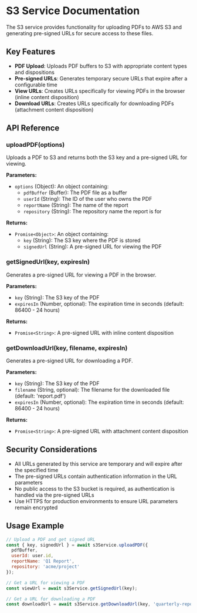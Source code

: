 # S3 Service Documentation

The S3 service provides functionality for uploading PDFs to AWS S3 and generating pre-signed URLs for secure access to these files.

## Key Features

- **PDF Upload**: Uploads PDF buffers to S3 with appropriate content types and dispositions
- **Pre-signed URLs**: Generates temporary secure URLs that expire after a configurable time
- **View URLs**: Creates URLs specifically for viewing PDFs in the browser (inline content disposition)
- **Download URLs**: Creates URLs specifically for downloading PDFs (attachment content disposition)

## API Reference

### uploadPDF(options)

Uploads a PDF to S3 and returns both the S3 key and a pre-signed URL for viewing.

**Parameters:**
- `options` (Object): An object containing:
  - `pdfBuffer` (Buffer): The PDF file as a buffer
  - `userId` (String): The ID of the user who owns the PDF
  - `reportName` (String): The name of the report
  - `repository` (String): The repository name the report is for

**Returns:**
- `Promise<Object>`: An object containing:
  - `key` (String): The S3 key where the PDF is stored
  - `signedUrl` (String): A pre-signed URL for viewing the PDF

### getSignedUrl(key, expiresIn)

Generates a pre-signed URL for viewing a PDF in the browser.

**Parameters:**
- `key` (String): The S3 key of the PDF
- `expiresIn` (Number, optional): The expiration time in seconds (default: 86400 - 24 hours)

**Returns:**
- `Promise<String>`: A pre-signed URL with inline content disposition

### getDownloadUrl(key, filename, expiresIn)

Generates a pre-signed URL for downloading a PDF.

**Parameters:**
- `key` (String): The S3 key of the PDF
- `filename` (String, optional): The filename for the downloaded file (default: 'report.pdf')
- `expiresIn` (Number, optional): The expiration time in seconds (default: 86400 - 24 hours)

**Returns:**
- `Promise<String>`: A pre-signed URL with attachment content disposition

## Security Considerations

- All URLs generated by this service are temporary and will expire after the specified time
- The pre-signed URLs contain authentication information in the URL parameters
- No public access to the S3 bucket is required, as authentication is handled via the pre-signed URLs
- Use HTTPS for production environments to ensure URL parameters remain encrypted

## Usage Example

```javascript
// Upload a PDF and get signed URL
const { key, signedUrl } = await s3Service.uploadPDF({
  pdfBuffer,
  userId: user.id,
  reportName: 'Q1 Report',
  repository: 'acme/project'
});

// Get a URL for viewing a PDF
const viewUrl = await s3Service.getSignedUrl(key);

// Get a URL for downloading a PDF
const downloadUrl = await s3Service.getDownloadUrl(key, 'quarterly-report.pdf');
```
